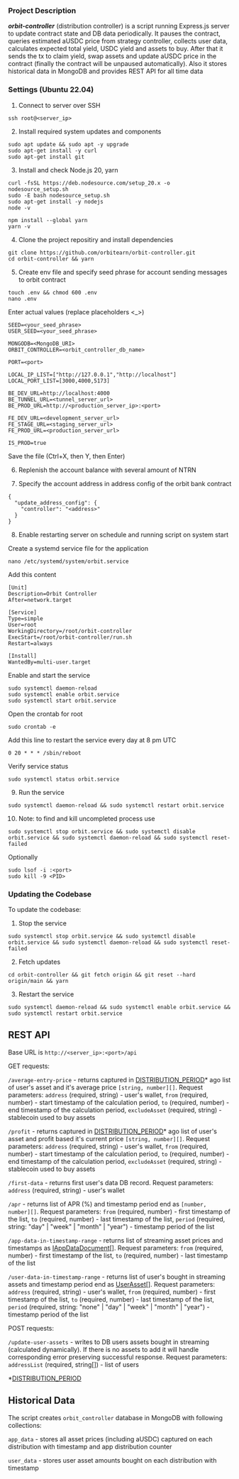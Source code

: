 ### Project Description

***orbit-controller*** (distribution controller) is a script running Express.js server to update contract state and DB data periodically. It pauses the contract, queries estimated aUSDC price from strategy controller, collects user data, calculates expected total yield, USDC yield and assets to buy. After that it sends the tx to claim yield, swap assets and update aUSDC price in the contract (finally the contract will be unpaused automatically). Also it stores historical data in MongoDB and provides REST API for all time data 


### Settings (Ubuntu 22.04)

1) Connect to server over SSH
```
ssh root@<server_ip>
```

2) Install required system updates and components
```
sudo apt update && sudo apt -y upgrade
sudo apt-get install -y curl
sudo apt-get install git
```

3) Install and check Node.js 20, yarn
```
curl -fsSL https://deb.nodesource.com/setup_20.x -o nodesource_setup.sh
sudo -E bash nodesource_setup.sh
sudo apt-get install -y nodejs
node -v

npm install --global yarn
yarn -v
```

4) Clone the project repositiry and install dependencies

```
git clone https://github.com/orbitearn/orbit-controller.git
cd orbit-controller && yarn
```

5) Create env file and specify seed phrase for account sending messages to orbit contract

```
touch .env && chmod 600 .env
nano .env
```

Enter actual values (replace placeholders <_>)

```
SEED=<your_seed_phrase>
USER_SEED=<your_seed_phrase>

MONGODB=<MongoDB_URI>
ORBIT_CONTROLLER=<orbit_controller_db_name>

PORT=<port>

LOCAL_IP_LIST=["http://127.0.0.1","http://localhost"]
LOCAL_PORT_LIST=[3000,4000,5173]

BE_DEV_URL=http://localhost:4000
BE_TUNNEL_URL=<tunnel_server_url>
BE_PROD_URL=http://<production_server_ip>:<port>

FE_DEV_URL=<development_server_url>
FE_STAGE_URL=<staging_server_url>
FE_PROD_URL=<production_server_url>

IS_PROD=true
```

Save the file (Ctrl+X, then Y, then Enter)

6) Replenish the account balance with several amount of NTRN

7) Specify the account address in address config of the orbit bank contract

```
{
  "update_address_config": {
    "controller": "<address>"
  }
}
```

8) Enable restarting server on schedule and running script on system start

Create a systemd service file for the application
```
nano /etc/systemd/system/orbit.service
```

Add this content
```
[Unit]
Description=Orbit Controller
After=network.target

[Service]
Type=simple
User=root
WorkingDirectory=/root/orbit-controller
ExecStart=/root/orbit-controller/run.sh
Restart=always

[Install]
WantedBy=multi-user.target
```

Enable and start the service
```
sudo systemctl daemon-reload
sudo systemctl enable orbit.service
sudo systemctl start orbit.service
```

Open the crontab for root
```
sudo crontab -e
```

Add this line to restart the service every day at 8 pm UTC
```
0 20 * * * /sbin/reboot
```

Verify service status
```
sudo systemctl status orbit.service
```

9) Run the service
```
sudo systemctl daemon-reload && sudo systemctl restart orbit.service
```

10) Note: to find and kill uncompleted process use
```
sudo systemctl stop orbit.service && sudo systemctl disable orbit.service && sudo systemctl daemon-reload && sudo systemctl reset-failed
```
Optionally
```
sudo lsof -i :<port>
sudo kill -9 <PID>
```

### Updating the Codebase

To update the codebase:

1) Stop the service
```
sudo systemctl stop orbit.service && sudo systemctl disable orbit.service && sudo systemctl daemon-reload && sudo systemctl reset-failed
```
2) Fetch updates
```
cd orbit-controller && git fetch origin && git reset --hard origin/main && yarn
```
3) Restart the service
```
sudo systemctl daemon-reload && sudo systemctl enable orbit.service && sudo systemctl restart orbit.service
```


## REST API

Base URL is `http://<server_ip>:<port>/api`

GET requests:

`/average-entry-price` - returns captured in [DISTRIBUTION_PERIOD](#distribution-period)* ago list of user's asset and it's average price `[string, number][]`. Request parameters: `address` (required, string) - user's wallet, `from` (required, number) - start timestamp of the calculation period, `to` (required, number) - end timestamp of the calculation period, `excludeAsset` (required, string) - stablecoin used to buy assets

`/profit` - returns captured in [DISTRIBUTION_PERIOD](#distribution-period)* ago list of user's asset and profit based it's current price `[string, number][]`. Request parameters: `address` (required, string) - user's wallet, `from` (required, number) - start timestamp of the calculation period, `to` (required, number) - end timestamp of the calculation period, `excludeAsset` (required, string) - stablecoin used to buy assets

`/first-data` - returns first user's data DB record. Request parameters: `address` (required, string) - user's wallet

`/apr` - returns list of APR (%) and timestamp period end as `[number, number][]`. Request parameters: `from` (required, number) - first timestamp of the list, `to` (required, number) - last timestamp of the list, `period` (required, string: "day" | "week" | "month" | "year") - timestamp period of the list

`/app-data-in-timestamp-range` - returns list of streaming asset prices and timestamps as [IAppDataDocument[]](https://github.com/orbitearn/orbit-controller/blob/main/src/backend/db/types.ts#L20-L25). Request parameters: `from` (required, number) - first timestamp of the list, `to` (required, number) - last timestamp of the list

`/user-data-in-timestamp-range` - returns list of user's bought in streaming assets and timestamp period end as [UserAsset[]](https://github.com/orbitearn/orbit-controller/blob/main/src/backend/helpers/index.ts#L227). Request parameters: `address` (required, string) - user's wallet, `from` (required, number) - first timestamp of the list, `to` (required, number) - last timestamp of the list, `period` (required, string: "none" | "day" | "week" | "month" | "year") - timestamp period of the list

POST requests:

`/update-user-assets` - writes to DB users assets bought in streaming (calculated dynamically). If there is no assets to add it will handle corresponding error preserving successful response. Request parameters: `addressList` (required, string[]) - list of users

<a id="distribution-period"></a> *[DISTRIBUTION_PERIOD](https://github.com/orbitearn/orbit-controller/blob/main/src/backend/constants.ts#L21)


## Historical Data

The script creates `orbit_controller` database in MongoDB with following collections:

`app_data` - stores all asset prices (including aUSDC) captured on each distribution with timestamp and app distribution counter

`user_data` - stores user asset amounts bought on each distribution with timestamp
